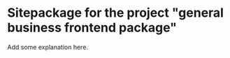 Sitepackage for the project "general business frontend package"
==============================================================

Add some explanation here.
